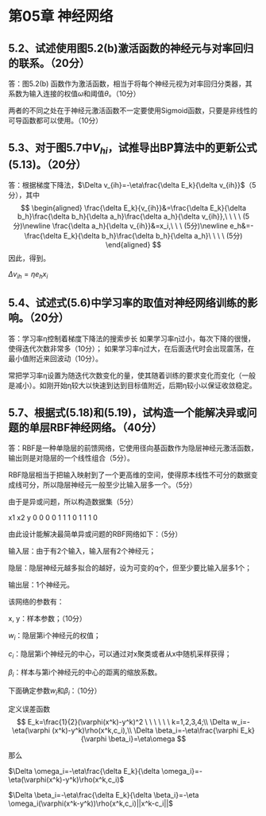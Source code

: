 # 第05章 神经网络
## 5.2、试述使用图5.2(b)激活函数的神经元与对率回归的联系。（20分）
答：图5.2(b) 函数作为激活函数，相当于将每个神经元视为对率回归分类器，其系数为输入连接的权值$\omega$和阈值$\theta$。（10分）

两者的不同之处在于神经元激活函数不一定要使用Sigmoid函数，只要是非线性的可导函数都可以使用。（10分）

## 5.3、对于图5.7中$V_{hi}$，试推导出BP算法中的更新公式(5.13)。（20分）

答：根据梯度下降法，$\Delta v_{ih}=-\eta\frac{\delta E_k}{\delta v_{ih}}$（5分），其中
$$
\begin{aligned}
\frac{\delta E_k}{v_{ih}}&=\frac{\delta E_k}{\delta b_h}\frac{\delta b_h}{\delta a_h}\frac{\delta a_h}{\delta v_{ih}},\ \ \ \ (5分)\newline
\frac{\delta a_h}{\delta v_{ih}}&=x_i,\ \ \ (5分)\newline
e_h&=-\frac{\delta E_k}{\delta b_h}\frac{\delta b_h}{\delta a_h}\ \ \ \ (5分)
\end{aligned}
$$
因此，得到。

$\Delta v_{ih}=\eta e_h x_i$

## 5.4、试述式(5.6)中学习率的取值对神经网络训练的影响。（20分）

答：学习率η控制着梯度下降法的搜索步长
如果学习率η过小，每次下降的很慢，使得迭代次数非常多（10分）；
如果学习率η过大，在后面迭代时会出现震荡，在最小值附近来回波动（10分）。

常把学习率η设置为随迭代次数变化的量，使其随着训练的要求变化而变化（一般是减小）。如刚开始η较大以快速到达到目标值附近，后期η较小以保证收敛稳定。 

## 5.7、根据式(5.18)和(5.19)，试构造一个能解决异或问题的单层RBF神经网络。（40分）

答：RBF是一种单隐层的前馈网络，它使用径向基函数作为隐层神经元激活函数，输出则是对隐层的一个线性组合（5分）。

RBF隐层相当于把输入映射到了一个更高维的空间，使得原本线性不可分的数据变成线可分，所以隐层神经元一般至少比输入层多一个。（5分）

由于是异或问题，所以构造数据集（5分）

x1	x2	y
0	0	0
0	1	1
1	0	1
1	1	0

由此设计能解决最简单异或问题的RBF网络如下：（5分）

输入层：由于有2个输入，输入层有2个神经元；

隐层：隐层神经元越多拟合的越好，设为可变的q个，但至少要比输入层多1个；

输出层：1个神经元。

该网络的参数有：

x, y：样本参数；（10分）

$w_i$：隐层第i个神经元的权值；

$c_i$：隐层第i个神经元的中心，可以通过对x聚类或者从x中随机采样获得；

$β_i$：样本与第i个神经元的中心的距离的缩放系数。

下面确定参数$w_i$和$β_i$：（10分）

定义误差函数
$$
E_k=\frac{1}{2}(\varphi(x^k)-y^k)^2 \ \ \ \ \ \  k=1,2,3,4;\\
\Delta w_i=-\eta(\varphi (x^k)-y^k)\rho(x^k,c_i),\\
\Delta \beta_i=-\eta\frac{\varphi E_k}{\varphi \beta_i}=\eta\omega
$$

那么

$\Delta \omega_i=-\eta\frac{\delta E_k}{\delta \omega_i}=-\eta(\varphi(x^k)-y^k)\rho(x^k,c_i)$

$\Delta \beta_i=-\eta\frac{\delta E_k}{\delta \beta_i}=-\eta \omega_i(\varphi(x^k-y^k))\rho(x^k,c_i)||x^k-c_i||$

